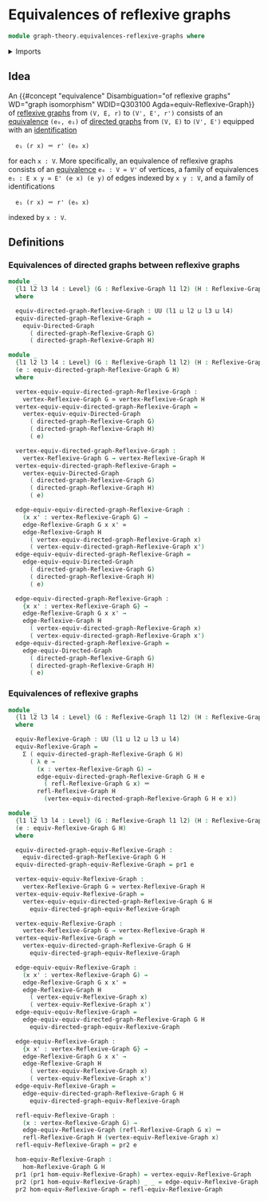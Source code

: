# Equivalences of reflexive graphs

```agda
module graph-theory.equivalences-reflexive-graphs where
```

<details><summary>Imports</summary>

```agda
open import foundation.dependent-pair-types
open import foundation.equivalences
open import foundation.identity-types
open import foundation.universe-levels

open import graph-theory.equivalences-directed-graphs
open import graph-theory.morphisms-reflexive-graphs
open import graph-theory.reflexive-graphs
```

</details>

## Idea

An
{{#concept "equivalence" Disambiguation="of reflexive graphs" WD="graph isomorphism" WDID=Q303100 Agda=equiv-Reflexive-Graph}}
of [reflexive graphs](graph-theory.reflexive-graphs.md) from `(V, E, r)` to
`(V', E', r')` consists of an
[equivalence](graph-theory.equivalences-directed-graphs.md) `(e₀, e₁)` of
[directed graphs](graph-theory.directed-graphs.md) from `(V, E)` to `(V', E')`
equipped with an [identification](foundation-core.identity-types.md)

```text
  e₁ (r x) ＝ r' (e₀ x)
```

for each `x : V`. More specifically, an equivalence of reflexive graphs consists
of an [equivalence](foundation-core.equivalences.md) `e₀ : V ≃ V'` of vertices,
a family of equivalences `e₁ : E x y ≃ E' (e x) (e y)` of edges indexed by
`x y : V`, and a family of identifications

```text
  e₁ (r x) ＝ r' (e₀ x)
```

indexed by `x : V`.

## Definitions

### Equivalences of directed graphs between reflexive graphs

```agda
module _
  {l1 l2 l3 l4 : Level} (G : Reflexive-Graph l1 l2) (H : Reflexive-Graph l3 l4)
  where

  equiv-directed-graph-Reflexive-Graph : UU (l1 ⊔ l2 ⊔ l3 ⊔ l4)
  equiv-directed-graph-Reflexive-Graph =
    equiv-Directed-Graph
      ( directed-graph-Reflexive-Graph G)
      ( directed-graph-Reflexive-Graph H)

module _
  {l1 l2 l3 l4 : Level} (G : Reflexive-Graph l1 l2) (H : Reflexive-Graph l3 l4)
  (e : equiv-directed-graph-Reflexive-Graph G H)
  where

  vertex-equiv-equiv-directed-graph-Reflexive-Graph :
    vertex-Reflexive-Graph G ≃ vertex-Reflexive-Graph H
  vertex-equiv-equiv-directed-graph-Reflexive-Graph =
    vertex-equiv-equiv-Directed-Graph
      ( directed-graph-Reflexive-Graph G)
      ( directed-graph-Reflexive-Graph H)
      ( e)

  vertex-equiv-directed-graph-Reflexive-Graph :
    vertex-Reflexive-Graph G → vertex-Reflexive-Graph H
  vertex-equiv-directed-graph-Reflexive-Graph =
    vertex-equiv-Directed-Graph
      ( directed-graph-Reflexive-Graph G)
      ( directed-graph-Reflexive-Graph H)
      ( e)

  edge-equiv-equiv-directed-graph-Reflexive-Graph :
    (x x' : vertex-Reflexive-Graph G) →
    edge-Reflexive-Graph G x x' ≃
    edge-Reflexive-Graph H
      ( vertex-equiv-directed-graph-Reflexive-Graph x)
      ( vertex-equiv-directed-graph-Reflexive-Graph x')
  edge-equiv-equiv-directed-graph-Reflexive-Graph =
    edge-equiv-equiv-Directed-Graph
      ( directed-graph-Reflexive-Graph G)
      ( directed-graph-Reflexive-Graph H)
      ( e)

  edge-equiv-directed-graph-Reflexive-Graph :
    {x x' : vertex-Reflexive-Graph G} →
    edge-Reflexive-Graph G x x' →
    edge-Reflexive-Graph H
      ( vertex-equiv-directed-graph-Reflexive-Graph x)
      ( vertex-equiv-directed-graph-Reflexive-Graph x')
  edge-equiv-directed-graph-Reflexive-Graph =
    edge-equiv-Directed-Graph
      ( directed-graph-Reflexive-Graph G)
      ( directed-graph-Reflexive-Graph H)
      ( e)
```

### Equivalences of reflexive graphs

```agda
module _
  {l1 l2 l3 l4 : Level} (G : Reflexive-Graph l1 l2) (H : Reflexive-Graph l3 l4)
  where

  equiv-Reflexive-Graph : UU (l1 ⊔ l2 ⊔ l3 ⊔ l4)
  equiv-Reflexive-Graph =
    Σ ( equiv-directed-graph-Reflexive-Graph G H)
      ( λ e →
        (x : vertex-Reflexive-Graph G) →
        edge-equiv-directed-graph-Reflexive-Graph G H e
          ( refl-Reflexive-Graph G x) ＝
        refl-Reflexive-Graph H
          (vertex-equiv-directed-graph-Reflexive-Graph G H e x))

module _
  {l1 l2 l3 l4 : Level} (G : Reflexive-Graph l1 l2) (H : Reflexive-Graph l3 l4)
  (e : equiv-Reflexive-Graph G H)
  where

  equiv-directed-graph-equiv-Reflexive-Graph :
    equiv-directed-graph-Reflexive-Graph G H
  equiv-directed-graph-equiv-Reflexive-Graph = pr1 e

  vertex-equiv-equiv-Reflexive-Graph :
    vertex-Reflexive-Graph G ≃ vertex-Reflexive-Graph H
  vertex-equiv-equiv-Reflexive-Graph =
    vertex-equiv-equiv-directed-graph-Reflexive-Graph G H
      equiv-directed-graph-equiv-Reflexive-Graph

  vertex-equiv-Reflexive-Graph :
    vertex-Reflexive-Graph G → vertex-Reflexive-Graph H
  vertex-equiv-Reflexive-Graph =
    vertex-equiv-directed-graph-Reflexive-Graph G H
      equiv-directed-graph-equiv-Reflexive-Graph

  edge-equiv-equiv-Reflexive-Graph :
    (x x' : vertex-Reflexive-Graph G) →
    edge-Reflexive-Graph G x x' ≃
    edge-Reflexive-Graph H
      ( vertex-equiv-Reflexive-Graph x)
      ( vertex-equiv-Reflexive-Graph x')
  edge-equiv-equiv-Reflexive-Graph =
    edge-equiv-equiv-directed-graph-Reflexive-Graph G H
      equiv-directed-graph-equiv-Reflexive-Graph

  edge-equiv-Reflexive-Graph :
    {x x' : vertex-Reflexive-Graph G} →
    edge-Reflexive-Graph G x x' →
    edge-Reflexive-Graph H
      ( vertex-equiv-Reflexive-Graph x)
      ( vertex-equiv-Reflexive-Graph x')
  edge-equiv-Reflexive-Graph =
    edge-equiv-directed-graph-Reflexive-Graph G H
      equiv-directed-graph-equiv-Reflexive-Graph

  refl-equiv-Reflexive-Graph :
    (x : vertex-Reflexive-Graph G) →
    edge-equiv-Reflexive-Graph (refl-Reflexive-Graph G x) ＝
    refl-Reflexive-Graph H (vertex-equiv-Reflexive-Graph x)
  refl-equiv-Reflexive-Graph = pr2 e

  hom-equiv-Reflexive-Graph :
    hom-Reflexive-Graph G H
  pr1 (pr1 hom-equiv-Reflexive-Graph) = vertex-equiv-Reflexive-Graph
  pr2 (pr1 hom-equiv-Reflexive-Graph) _ _ = edge-equiv-Reflexive-Graph
  pr2 hom-equiv-Reflexive-Graph = refl-equiv-Reflexive-Graph
```
